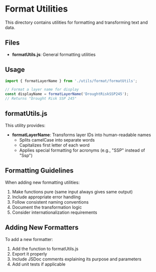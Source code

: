 # Format Utilities

This directory contains utilities for formatting and transforming text and data.

## Files

- **formatUtils.js**: General formatting utilities

## Usage

```jsx
import { formatLayerName } from './utils/format/formatUtils';

// Format a layer name for display
const displayName = formatLayerName('DroughtRiskSSP245');
// Returns "Drought Risk SSP 245"
```

## formatUtils.js

This utility provides:

- **formatLayerName**: Transforms layer IDs into human-readable names
  - Splits camelCase into separate words
  - Capitalizes first letter of each word
  - Applies special formatting for acronyms (e.g., "SSP" instead of "Ssp")

## Formatting Guidelines

When adding new formatting utilities:

1. Make functions pure (same input always gives same output)
2. Include appropriate error handling
3. Follow consistent naming conventions
4. Document the transformation logic
5. Consider internationalization requirements

## Adding New Formatters

To add a new formatter:

1. Add the function to formatUtils.js
2. Export it properly
3. Include JSDoc comments explaining its purpose and parameters
4. Add unit tests if applicable
